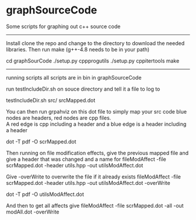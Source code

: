 graphSourceCode
===============

Some scripts for graphing out c++ source code


-----------
Install
clone the repo and change to the directory to download the needed libraries.
Then run make (g++-4.8 needs to be in your path)


cd graphSourCode
./setup.py cppprogutils
./setup.py cppitertools
make 

------------
running scripts 
all scripts are in bin in graphSourceCode

run testIncludeDir.sh on souce directory and tell it a file to log to 

testIncludeDir.sh src/ srcMapped.dot

You can then run grpahviz on this dot file to simply map your src code
blue nodes are headers, red nodes are cpp files.  
A red edge is cpp including a header and a blue edge is a header including a header

dot -T pdf -O scrMapped.dot

Then running on file modification effects, give the previous mapped file and give a header that was changed
and a name for 
fileModAffect -file scrMapped.dot -header utils.hpp -out utilsModAffect.dot

Give -overWrite to overwrite the file if it already exists 
fileModAffect -file scrMapped.dot -header utils.hpp -out utilsModAffect.dot -overWrite

dot -T pdf -O utilsModAffect.dot


And then to get all affects give 
fileModAffect -file scrMapped.dot -all -out modAll.dot -overWrite



